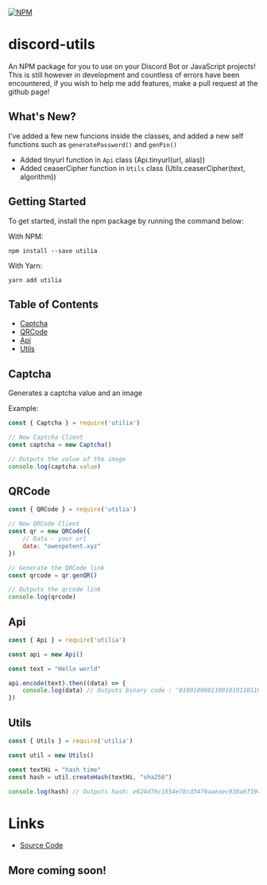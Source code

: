[![NPM](https://nodei.co/npm/utilia.png)](https://nodei.co/npm/utilia/)

# discord-utils
 An NPM package for you to use on your Discord Bot or JavaScript projects! This is still however in development and countless of errors have been encountered, if you wish to help me add features, make a pull request at the github page!

## What's New?

I've added a few new funcions inside the classes, and added a new self functions such as `generatePassword()`
and `genPin()`

- Added tinyurl function in `Api` class (Api.tinyurl(url, alias))
- Added ceaserCipher function in `Utils` class (Utils.ceaserCipher(text, algorithm))
 ## Getting Started

 To get started, install the npm package by running the command below:

With NPM:

```shell
npm install --save utilia
```

With Yarn:

```shell
yarn add utilia
```

## Table of Contents

- [Captcha](##Captcha)
- [QRCode](##QRCode)
- [Api](##Api)
- [Utils](##Utils)

## Captcha

Generates a captcha value and an image

Example:

```js
const { Captcha } = require('utilia')

// New Captcha Client
const captcha = new Captcha()

// Outputs the value of the image
console.log(captcha.value)
```

## QRCode

```js
const { QRCode } = require('utilia')

// New QRCode Client
const qr = new QRCode({
    // Data - your url
    data: "owenpotent.xyz"
})

// Generate the QRCode link
const qrcode = qr.genQR()

// Outputs the qrcode link
console.log(qrcode)
```

## Api

```js
const { Api } = require('utilia')

const api = new Api()

const text = "Hello world"

api.encode(text).then((data) => {
    console.log(data) // Outputs binary code : '0100100001100101011011000110110001101111001000000111011101101111011100100110110001100100
})
```

## Utils

```js
const { Utils } = require('utilia')

const util = new Utils()

const textHi = "hash time"
const hash = util.createHash(textHi, "sha256")

console.log(hash) // Outputs hash: e624d76c1654e78cd3479aaeaec930a6f194ab349878201d645de8912fb8a4ca
```

# Links
- [Source Code](https://github.com/OwenPotent/utilia)

## More coming soon!